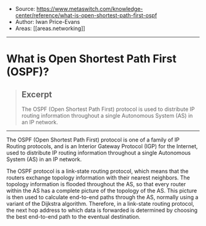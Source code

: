 
- Source: https://www.metaswitch.com/knowledge-center/reference/what-is-open-shortest-path-first-ospf
- Author: Iwan Price-Evans
- Areas: [[areas.networking]]

***

# What is Open Shortest Path First (OSPF)?

> ## Excerpt
> The OSPF (Open Shortest Path First) protocol is used to distribute IP routing information throughout a single Autonomous System (AS) in an IP network.

---
The OSPF (Open Shortest Path First) protocol is one of a family of IP Routing protocols, and is an Interior Gateway Protocol (IGP) for the Internet, used to distribute IP routing information throughout a single Autonomous System (AS) in an IP network.

The OSPF protocol is a link-state routing protocol, which means that the routers exchange topology information with their nearest neighbors. The topology information is flooded throughout the AS, so that every router within the AS has a complete picture of the topology of the AS. This picture is then used to calculate end-to-end paths through the AS, normally using a variant of the Dijkstra algorithm. Therefore, in a link-state routing protocol, the next hop address to which data is forwarded is determined by choosing the best end-to-end path to the eventual destination.
